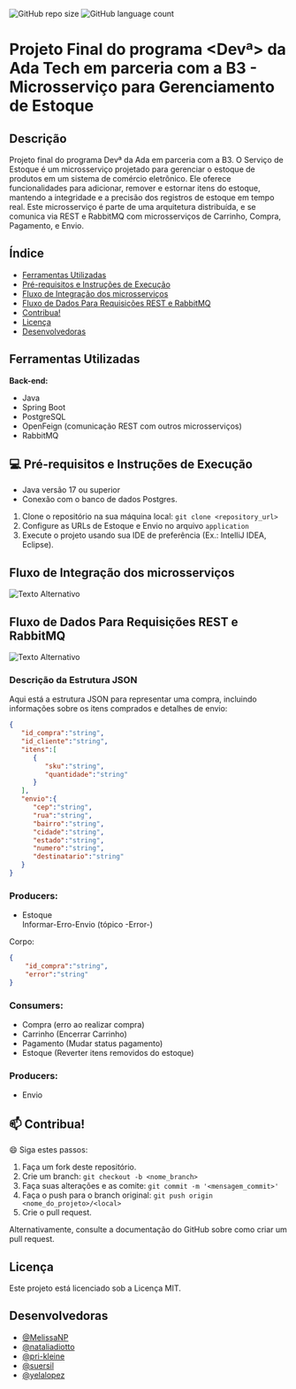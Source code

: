 ![GitHub repo size](https://img.shields.io/github/repo-size/suersil/sistema-gerenciamento-estudantes?style=for-the-badge)
![GitHub language count](https://img.shields.io/github/languages/count/suersil/sistema-gerenciamento-estudantes?style=for-the-badge)

# Projeto Final do programa <Devª> da Ada Tech em parceria com a B3 - Microsserviço para Gerenciamento de Estoque


## Descrição


Projeto final do programa Devª da Ada em parceria com a B3. O Serviço de Estoque é um microsserviço projetado para gerenciar o estoque de produtos em um sistema de comércio eletrônico. Ele oferece funcionalidades para adicionar, remover e estornar itens do estoque, mantendo a integridade e a precisão dos registros de estoque em tempo real.
Este microsserviço é parte de uma arquitetura distribuída, e se comunica via REST e RabbitMQ com microsserviços de Carrinho, Compra, Pagamento, e Envio.


## Índice

- [Ferramentas Utilizadas](#ferramentas-utilizadas)
- [Pré-requisitos e Instruções de Execução](#pré-requisitos-e-instruções-de-execução)
- [Fluxo de Integração dos microsserviços](#fluxo-de-integração-dos-microsserviços)
- [Fluxo de Dados Para Requisições  REST e RabbitMQ](#fluxo-de-dados-para-requisições-rest-e-rabbitmq)
- [Contribua!](#contribua)
- [Licença](#licença)
- [Desenvolvedoras](#desenvolvedoras)


## Ferramentas Utilizadas

**Back-end:**
- Java
- Spring Boot
- PostgreSQL
- OpenFeign (comunicação REST com outros microsserviços)
- RabbitMQ
  
## 💻 Pré-requisitos e Instruções de Execução

- Java versão 17 ou superior
- Conexão com o banco de dados Postgres.

1. Clone o repositório na sua máquina local: ` git clone <repository_url> `
3. Configure as URLs de Estoque e Envio no arquivo ` application `
4. Execute o projeto usando sua IDE de preferência (Ex.: IntelliJ IDEA, Eclipse).

## Fluxo de Integração dos microsserviços
![Texto Alternativo](https://drive.google.com/file/d/1IT_VqgNxc2ZXj-ZlHi3WPwz5JX1pNi4r/view?usp=share_link)

## Fluxo de Dados Para Requisições REST e RabbitMQ

![Texto Alternativo](https://drive.google.com/file/d/1IT_VqgNxc2ZXj-ZlHi3WPwz5JX1pNi4r/view?usp=share_link)


### Descrição da Estrutura JSON

Aqui está a estrutura JSON para representar uma compra, incluindo informações sobre os itens comprados e detalhes de envio:

```json
{
   "id_compra":"string",
   "id_cliente":"string",
   "itens":[
      {
         "sku":"string",
         "quantidade":"string"
      }
   ],
   "envio":{
      "cep":"string",
      "rua":"string",
      "bairro":"string",
      "cidade":"string",
      "estado":"string",
      "numero":"string",
      "destinatario":"string"
   }
}
```

### Producers:
- Estoque  
Informar-Erro-Envio (tópico -Error-) 

Corpo:
  
```json
{
    "id_compra":"string",
    "error":"string"
}
```

### Consumers:
- Compra (erro ao realizar compra)
- Carrinho (Encerrar Carrinho)
- Pagamento (Mudar status pagamento)
- Estoque (Reverter itens removidos do estoque)
### Producers:
- Envio


## 📫 Contribua!

😄 Siga estes passos:

1. Faça um fork deste repositório.
2. Crie um branch: ``git checkout -b <nome_branch>``
3. Faça suas alterações e as comite: ``git commit -m '<mensagem_commit>'``
4. Faça o push para o branch original: ``git push origin <nome_do_projeto>/<local>``
5. Crie o pull request.

Alternativamente, consulte a documentação do GitHub sobre como criar um pull request.

## Licença
Este projeto está licenciado sob a Licença MIT.

## Desenvolvedoras 

- [@MelissaNP](https://github.com/MelissaNP)
- [@nataliadiotto](https://github.com/nataliadiotto)
- [@pri-kleine](https://github.com/pri-kleine)
- [@suersil](https://github.com/suersil/sistema-gerenciamento-estudantes)
- [@yelalopez](https://github.com/yelalopez/sistema-gerenciamento-estudantes)
